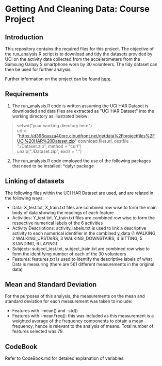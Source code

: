 # Getting And Cleaning Data: Course Project
## Introduction
This repository contains the required files for this project.
The objective of the run_analysis.R script is to download and tidy the datasets provided by UCI on the activity data collected from the accelerometers from the Samsung Galaxy S smartphone worn by 30 volunteers. The tidy dataset can then be used for further analysis.

Further information on the project can be found [here](http://archive.ics.uci.edu/ml/datasets/Human+Activity+Recognition+Using+Smartphones).

## Requirements
1. The run_analysis.R code is written assuming the UCI HAR Dataset is downloaded and data files are extracted as "UCI HAR Dataset" into the working directory as illustrated below:  
 > setwd("your working directory here")  
 > url <- "https://d396qusza40orc.cloudfront.net/getdata%2Fprojectfiles%2FUCI%20HAR%20Dataset.zip"
 > download.file(url, destfile = "./Dataset.zip", method = "curl")  
 > unzip("./Dataset.zip", exdir = ".")  

2. The run_analysis.R code employed the use of the following packages that need to be installed:
  *dplyr package 

## Linking of datasets
The following files within the UCI HAR Dataset are used, and are related in the following ways:
* Data: X_test.txt, X_train.txt files are combined row wise to form the main body of data showing the readings of each feature
* Activities: Y_test.txt, Y_train.txt files are combined row wise to form the respective numerical labels of the 6 activities 
* Activity Descriptions: activity_labels.txt is used to link a descriptive activity to each numerical identifier in the combined y_data (1 WALKING, 2 WALKING_UPSTAIRS, 3 WALKING_DOWNSTAIRS, 4 SITTING, 5 STANDING, 6 LAYING) 
* Subjects: subject_test.txt, subject_train.txt are combined row wise to form the identifying number of each of the 30 volunteers
* Features: features.txt is used to identify the descriptive labels of what Data is measuring (there are 561 different measurements in the original data)


## Mean and Standard Deviation
For the purposes of this analysis, the measurements on the mean and standard deviation for each measurement was taken to include:
* Features with -mean() and -std()
* Features with -meanFreq(): this was included as this measurement is a weighted average of the frequency components to obtain a mean frequency; hence is relevant to the analysis of means.
Total number of features selected was 79.

## CodeBook
Refer to CodeBook.md for detailed explanation of variables.  





